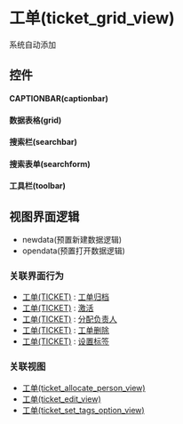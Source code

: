 # 工单(ticket_grid_view)  <!-- {docsify-ignore-all} -->


系统自动添加



## 控件
#### CAPTIONBAR(captionbar)
#### 数据表格(grid)
#### 搜索栏(searchbar)
#### 搜索表单(searchform)
#### 工具栏(toolbar)

## 视图界面逻辑
  * newdata(预置新建数据逻辑)
  * opendata(预置打开数据逻辑)


### 关联界面行为
  * [工单(TICKET)](module/ProdMgmt/ticket) : [工单归档](module/ProdMgmt/ticket#界面行为)
  * [工单(TICKET)](module/ProdMgmt/ticket) : [激活](module/ProdMgmt/ticket#界面行为)
  * [工单(TICKET)](module/ProdMgmt/ticket) : [分配负责人](module/ProdMgmt/ticket#界面行为)
  * [工单(TICKET)](module/ProdMgmt/ticket) : [工单删除](module/ProdMgmt/ticket#界面行为)
  * [工单(TICKET)](module/ProdMgmt/ticket) : [设置标签](module/ProdMgmt/ticket#界面行为)

### 关联视图
  * [工单(ticket_allocate_person_view)](app/view/ticket_allocate_person_view)
  * [工单(ticket_edit_view)](app/view/ticket_edit_view)
  * [工单(ticket_set_tags_option_view)](app/view/ticket_set_tags_option_view)

<script>
 const { createApp } = Vue
  createApp({
    data() {
      return {

      }
    }
  }).use(ElementPlus).mount('#app')
</script>